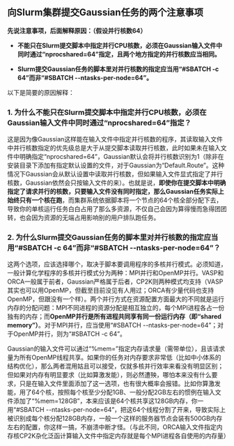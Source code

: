 ## 向Slurm集群提交Gaussian任务的两个注意事项

**先说注意事项，后面解释原因：（假设并行核数64）**

-	**不能只在Slurm提交脚本中指定并行CPU核数，必须在Gaussian输入文件中同时通过“nprocshared=64”指定，且两个地方指定的并行核数应当相同。**

-	**Slurm提交Gaussian任务的脚本里对并行核数的指定应当用“#SBATCH -c 64”而非“#SBATCH --ntasks-per-node=64”。**

以下是简要的原因解释：

### 1. 为什么不能只在Slurm提交脚本中指定并行CPU核数，必须在Gaussian输入文件中同时通过“nprocshared=64”指定？

这是因为像Gaussian这样能在输入文件中指定并行核数的程序，其读取输入文件中并行核数指定的优先级总是大于从提交脚本读取并行核数，此时如果未在输入文件中明确指定“nprocshared=64”，Gaussian默认会将并行核数识别为1（除非在安装目录下添加有指定默认设置的文件，对于Gaussian为“Default.Route”。这种情况下Gaussian会从默认设置中读取并行核数，但如果输入文件显式指定了并行核数，Gaussian依然会只按输入文件的来）。也就是说，**即使你在提交脚本中明确指定了请求并行的核数，只要输入文件没有同时指定，那么Gaussian任务实际上始终只有一个核在跑**，而集群系统依据脚本将一个节点的64个核全部分配下去，导致你的单核运行任务白白占用了那么多资源，不仅自己会因为算得慢而急得团团转，也会因为资源的无端占用影响别的用户排队跑任务。

### 2. 为什么Slurm提交Gaussian任务的脚本里对并行核数的指定应当用“#SBATCH -c 64”而非“#SBATCH --ntasks-per-node=64”？

这两个选项，应该选择哪个，取决于脚本要调用程序的多核并行模式。必须知道，一般计算化学程序的多核并行模式分为两种：MPI并行和OpenMP并行。VASP和ORCA一般属于前者，Gaussian严格属于后者，CP2K则两种模式均支持（VASP其实也可以用OpenMP，但截至目前没见有人用过；ORCA有少量代码也支持OpenMP，但跟没有一个样）。两个并行方式在资源配置方面最大的不同就是运行内存的分配问题：MPI不同进程的资源分配是相互独立的，每个MPI进程各占一份独有的内存；而**OpenMP并行是所有进程共同享有同一份运行内存（即“shared memory”）**。对于MPI并行，应当使用“#SBATCH --ntasks-per-node=64”；对于OpenMP并行，则为“#SBATCH -c 64”。

Gaussian的输入文件可以通过“%mem=”指定内存请求量（需带单位），且该请求量为所有OpenMP线程共享。如果你的任务对内存要求非常低（比如中小体系的结构优化），那么两者混用姑且可以接受，仅就多核并行效率来看没有明显区别；但如果对内存有明显要求（比如算激发能），则必然遭殃，哪怕本来没有什么要求，只是在输入文件里面添加了这一选项，也有很大概率会报错。比如你算激发能，用了64个核，按照每个核至少分配1GB、一般分配2GB左右的惯例在输入文件添加了“%mem=128GB”，本来应该是64个核共享这128GB内存，你一用“#SBATCH --ntasks-per-node=64”，把这64个线程分割了开来，导致实际上被识别成每个核分配128GB内存，一般一个这样的服务器节点会装有500GB内存左右的配置，你这样一搞，不崩溃中断才怪。（与此不同，ORCA输入文件指定内存核CP2K杂化泛函计算输入文件中指定内存就是每个MPI进程各自使用的内存量）
